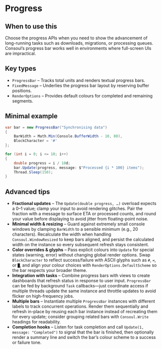 # Progress

## When to use this
Choose the progress APIs when you need to show the advancement of long-running tasks such as downloads, migrations, or processing queues. Consoul’s progress bar works well in environments where full-screen UIs are impractical.

## Key types
* `ProgressBar` – Tracks total units and renders textual progress bars.
* `FixedMessage` – Underlies the progress bar layout by reserving buffer positions.
* `RenderOptions` – Provides default colours for completed and remaining segments.

## Minimal example
```csharp
var bar = new ProgressBar("Synchronising data")
{
    BarWidth = Math.Min(Console.BufferWidth - 10, 80),
    BlockCharacter = '#'
};

for (int i = 0; i <= 10; i++)
{
    double progress = i / 10d;
    bar.Update(progress, message: $"Processed {i * 100} items");
    Thread.Sleep(150);
}
```

## Advanced tips
* **Fractional updates** – The `Update(double progress, …)` overload expects a 0–1 value; clamp your input to avoid rendering glitches. Pair the fraction with a message to surface ETA or processed counts, and round your value before displaying to avoid jitter from floating-point noise.
* **Minimal width & resizing** – Guard against extremely small console windows by clamping `BarWidth` to a sensible minimum (e.g., 20 characters). Recalculate the width when handling `Consoul.WindowResized` to keep bars aligned, and persist the calculated width on the instance so every subsequent refresh stays consistent.
* **Color overrides & glyphs** – Pass explicit colours into `Update` for special states (warning, error) without changing global render options. Swap `BlockCharacter` to reflect success/failure with ASCII glyphs such as `#`, `=`, or `█`, and align your colour choices with `RenderOptions.DefaultScheme` so the bar respects your broader theme.
* **Integration with tasks** – Combine progress bars with views to create dashboards that refresh status in response to user input. `ProgressBar` can be fed by background `Task` callbacks—just coordinate access if multiple threads update the same instance and throttle updates to avoid flicker on high-frequency jobs.
* **Multiple bars** – Instantiate multiple `ProgressBar` instances with different labels to track concurrent operations. Render them sequentially and refresh in-place by reusing each bar instance instead of recreating them for every update; consider grouping related bars with `Consoul.Write` headings for readability.
* **Completion hooks** – Listen for task completion and call `Update(1, message: "Completed")` to signal that the bar is finished, then optionally render a summary line and switch the bar’s colour scheme to a success or failure tone.
